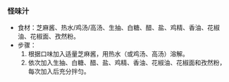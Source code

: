 ### 怪味汁

- 食材：芝麻酱、热水/鸡汤/高汤、生抽、白糖、醋、盐、鸡精、香油、花椒油、花椒面、孜然粉。
- 步骤：
  1. 根据口味加入适量芝麻酱，用热水（或鸡汤、高汤）溶解。
  2. 依次加入生抽、白糖、醋、盐、鸡精、香油、花椒油、花椒面和孜然粉，每次加入后充分拌匀。
